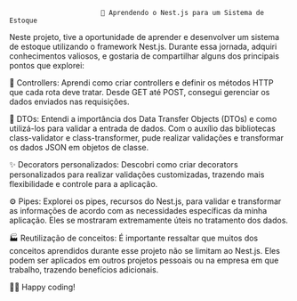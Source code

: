                            🚀 Aprendendo o Nest.js para um Sistema de Estoque
Neste projeto, tive a oportunidade de aprender e desenvolver um sistema de estoque utilizando o framework Nest.js. Durante essa jornada, adquiri conhecimentos valiosos, e gostaria de compartilhar alguns dos principais pontos que explorei:

🎯 Controllers: Aprendi como criar controllers e definir os métodos HTTP que cada rota deve tratar. Desde GET até POST, consegui gerenciar os dados enviados nas requisições.

📝 DTOs: Entendi a importância dos Data Transfer Objects (DTOs) e como utilizá-los para validar a entrada de dados. Com o auxílio das bibliotecas class-validator e class-transformer, pude realizar validações e transformar os dados JSON em objetos de classe.

✨ Decorators personalizados: Descobri como criar decorators personalizados para realizar validações customizadas, trazendo mais flexibilidade e controle para a aplicação.

⚙️ Pipes: Explorei os pipes, recursos do Nest.js, para validar e transformar as informações de acordo com as necessidades específicas da minha aplicação. Eles se mostraram extremamente úteis no tratamento dos dados.

🏭 Reutilização de conceitos: É importante ressaltar que muitos dos conceitos aprendidos durante esse projeto não se limitam ao Nest.js. Eles podem ser aplicados em outros projetos pessoais ou na empresa em que trabalho, trazendo benefícios adicionais.

🚀🔥 Happy coding!